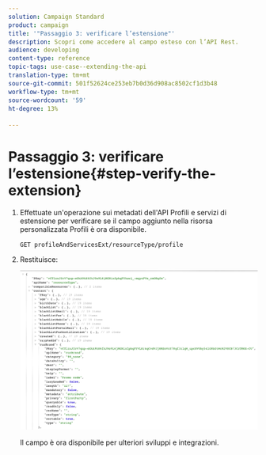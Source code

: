 ```yaml
---
solution: Campaign Standard
product: campaign
title: '"Passaggio 3: verificare l’estensione"'
description: Scopri come accedere al campo esteso con l’API Rest.
audience: developing
content-type: reference
topic-tags: use-case--extending-the-api
translation-type: tm+mt
source-git-commit: 501f52624ce253eb7b0d36d908ac8502cf1d3b48
workflow-type: tm+mt
source-wordcount: '59'
ht-degree: 13%

---
```



# Passaggio 3: verificare l’estensione{#step-verify-the-extension}

1. Effettuate un&#39;operazione sui metadati dell&#39;API Profili e servizi di estensione per verificare se il campo aggiunto nella risorsa personalizzata Profili è ora disponibile.

   ```
   GET profileAndServicesExt/resourceType/profile
   ```

1. Restituisce:

   ![](assets/extendpandsapiview.png)

   Il campo è ora disponibile per ulteriori sviluppi e integrazioni.

